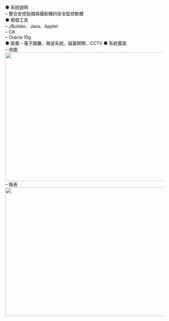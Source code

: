 ● 系統說明  
– 整合安控設備與攝影機的安全監控軟體  
● 開發工具  
– JBuilder、Java、Applet  
– C#  
– Oracle 10g  
● 裝置 
– 電子圍籬、微波系統、磁簧開關、CCTV
● 系統畫面  
– 地圖  
<img width="512" height="409" src="https://github.com/xuejiajie/Experience/assets/22809971/dc055f43-8d15-4d51-b8ce-3d568b048428"/>  
– 報表   
<img width="512" height="409" src="https://github.com/xuejiajie/Experience/assets/22809971/d5c03162-5102-433b-88f6-0ab1c815e516"/>  
